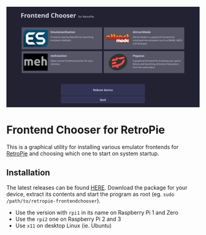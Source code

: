 ![screenshot](etc/screenshot.png)

# Frontend Chooser for RetroPie

This is a graphical utility for installing various emulator frontends for [RetroPie]() and choosing which one to start on system startup.


## Installation

The latest releases can be found [HERE](https://github.com/mmatyas/retropie-frontendchooser/releases/tag/continuous). Download the package for your device, extract its contents and start the program as root (eg. `sudo /path/to/retropie-frontendchooser`).

- Use the version with `rpi1` in its name on Raspberry Pi 1 and Zero
- Use the `rpi2` one on Raspberry Pi 2 and 3
- Use `x11` on desktop Linux (ie. Ubuntu)
